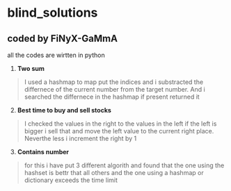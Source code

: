 # blind_solutions
## coded by FiNyX-GaMmA

all the codes are wirtten in python

1. **Two sum**
  > I used a hashmap to map put the indices and i substracted the differnece of the current number from the target number. And i searched the differnece in the hashmap if present returned it
2. **Best time to buy and sell stocks**
  > I checked the values in the right to the values in the left if the left is bigger i sell that and move the left value to the current right place. Neverthe less i increment the right by 1
3. **Contains number**
  > for this i have put 3 different algorith and found that the one using the hashset is bettr that all others and the one using a hashmap or dictionary exceeds the time limit
